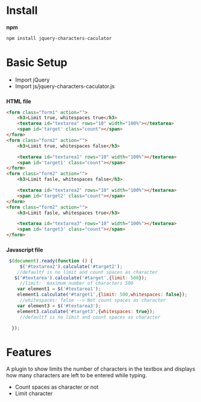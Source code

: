 
# Install
**npm**
```bash
npm install jquery-characters-caculator
```
# Basic Setup
####
* Import jQuery
* Import js/jquery-characters-caculator.js
###
###
**HTML file**
```html
<form class="form1" action="">
    <h3>Limit true, whitespaces true</h3>
    <textarea id="textarea" rows="10" width="100%"></textarea>
    <span id='target' class="count"></span>
</form>
<form class="form2" action="">
    <h3>Limit true, whitespaces false</h3>

    <textarea id="textarea1" rows="10" width="100%"></textarea>
    <span id='target1' class="count"></span>
</form>
<form class="form2" action="">
    <h3>Limit fasle, whitespaces false</h3>

    <textarea id="textarea2" rows="10" width="100%"></textarea>
    <span id='target2' class="count"></span>
</form>
<form class="form2" action="">
    <h3>Limit fasle, whitespaces true</h3>

    <textarea id="textarea3" rows="10" width="100%"></textarea>
    <span id='target3' class="count"></span>
</form>
```
###
###
**Javascript file**
```js
 $(document).ready(function () {
     $('#textarea2').calculate('#target2');
    //defaultf is no limit and count spaces as character
   $('#textarea').calculate('#target',{limit: 500});
     //limit:  maximum number of characters 500
    var element1 = $('#textarea1');
    element1.calculate('#target1',{limit: 500,whitespaces: false});
     //whitespaces: false --> Not count spaces as character
    var element3 = $('#textarea3');
    element3.calculate('#target3',{whitespaces: true});
     //defaultf is no limit and count spaces as character

  });

```

# Features
A plugin to show limits the number of characters in the textbox and displays how many characters are left to be entered while typing.
<ul>
  <li>Count spaces as character or not</li>
  <li>Limit character</li>
 </ul>
